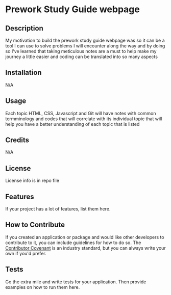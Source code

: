 # Prework Study Guide webpage

## Description

My motivation to build the prework study guide webpage
was so it can be a tool I can use to solve problems I will encounter along the way and by doing so I've learned that taking meticulous notes are a must to help make my journey a little easier and coding can be translated into so many aspects

## Installation

N/A

## Usage

Each topic HTML, CSS, Javascript and Git will have notes with common termminology and codes that will correlate with its individual topic that will help you have a better understanding of each topic that is listed

## Credits

N/A

## License

License info is in repo file

## Features

If your project has a lot of features, list them here.

## How to Contribute

If you created an application or package and would like other developers to contribute to it, you can include guidelines for how to do so. The [Contributor Covenant](https://www.contributor-covenant.org/) is an industry standard, but you can always write your own if you'd prefer.

## Tests

Go the extra mile and write tests for your application. Then provide examples on how to run them here.
